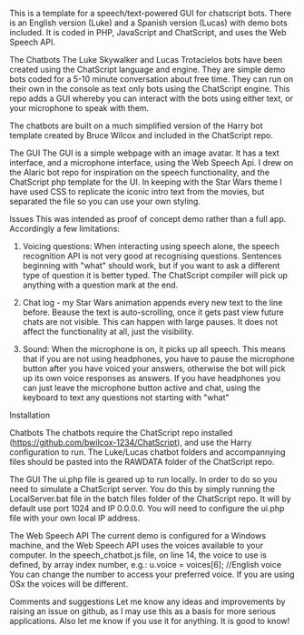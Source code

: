 This is a template for a speech/text-powered GUI for chatscript bots. There is an English version (Luke) and a Spanish version (Lucas) with demo bots included. It is coded in PHP, JavaScript and ChatScript, and uses the Web Speech API.

The Chatbots
The Luke Skywalker and Lucas Trotacielos bots have been created using the ChatScript language and engine. They are simple demo bots coded for a 5-10 minute conversation about free time. They can run on their own in the console as text only bots using the ChatScript engine. This repo adds a GUI whereby you can interact with the bots using either text, or your microphone to speak with them.

The chatbots are built on a much simplified version of the Harry bot template created by Bruce Wilcox and included in the ChatScript repo. 


The GUI
The GUI is a simple webpage with an image avatar. It has a text interface, and a microphone interface, using the Web Speech Api. I drew on the Alaric bot repo for inspiration on the speech functionality, and the ChatScript php template for the UI. In keeping with the Star Wars theme I have used CSS to replicate the iconic intro text from the movies, but separated the file so you can use your own styling.

Issues
This was intended as proof of concept demo rather than a full app. Accordingly a few limitations: 
1) Voicing questions: When interacting using speech alone, the speech recognition API is not very good at recognising questions. Sentences beginning with "what" should work, but if you want to ask a different type of question it is better typed. The ChatScript compiler will pick up anything with a question mark at the end.

2) Chat log - my Star Wars animation appends every new text to the line before. Beause the text is auto-scrolling, once it gets past view future chats are not visible. This can happen with large pauses. It does not affect the functionality at all, just the visibility.

3) Sound: When the microphone is on, it picks up all speech. This means that if you are not using headphones, you have to pause the microphone button after you have voiced your answers, otherwise the bot will pick up its own voice responses as answers. If you have headphones you can just leave the microphone button active and chat, using the keyboard to text any questions not starting with "what"


Installation

Chatbots
The chatbots require the ChatScript repo installed (https://github.com/bwilcox-1234/ChatScript), and use the Harry configuration to run. The Luke/Lucas chatbot folders and accompannying files should be pasted into the RAWDATA folder of the ChatScript repo.

The GUI
The ui.php file is geared up to run locally. In order to do so you need to simulate a ChatScript server. You do this by simply running the LocalServer.bat file in the batch files folder of the ChatScript repo. It will by default use port 1024 and IP 0.0.0.0. You will need to configure the ui.php file with your own local IP address.

The Web Speech API
The current demo is configured for a Windows machine, and the Web Speech API uses the voices available to your computer. In the speech_chatbot.js file, on line 14, the voice to use is defined, by array index number, e.g.:
  u.voice = voices[6]; //English voice
You can change the number to access your preferred voice. If you are using OSx the voices will be different.

Comments and suggestions
Let me know any ideas and improvements by raising an issue on github, as I may use this as a basis for more serious applications. Also let me know if you use it for anything. It is good to know!